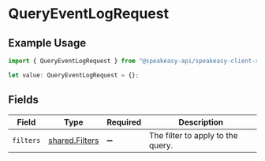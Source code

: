# QueryEventLogRequest

## Example Usage

```typescript
import { QueryEventLogRequest } from "@speakeasy-api/speakeasy-client-sdk-typescript/sdk/models/operations";

let value: QueryEventLogRequest = {};
```

## Fields

| Field                                                   | Type                                                    | Required                                                | Description                                             |
| ------------------------------------------------------- | ------------------------------------------------------- | ------------------------------------------------------- | ------------------------------------------------------- |
| `filters`                                               | [shared.Filters](../../../sdk/models/shared/filters.md) | :heavy_minus_sign:                                      | The filter to apply to the query.                       |